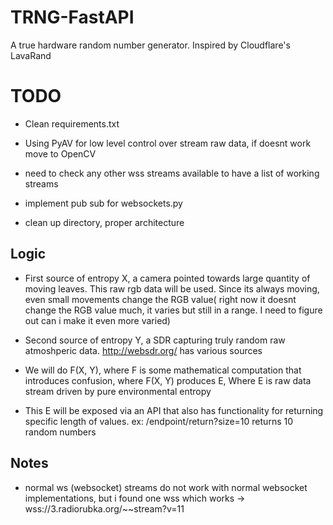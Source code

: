 # TRNG-FastAPI
A true hardware random number generator. Inspired by Cloudflare's LavaRand

# TODO
- Clean requirements.txt

- Using PyAV for low level control over stream raw data, if doesnt work move to OpenCV

- need to check any other wss streams available to have a list of working streams

- implement pub sub for websockets.py

- clean up directory, proper architecture


## Logic
- First source of entropy X, a camera pointed towards large quantity of moving leaves. This raw rgb data will be used. Since its always moving, even small movements change the RGB value( right now it doesnt change the RGB value much, it varies but still in a range. I need to figure out can i make it even more varied)

- Second source of entropy Y, a SDR capturing truly random raw atmoshperic data.  http://websdr.org/ has various sources

- We will do F(X, Y), where F is some mathematical computation that introduces confusion, where F(X, Y) produces E, Where E is raw data stream driven by pure environmental entropy 

- This E will be exposed via an API that also has functionality for returning specific length of values. ex: /endpoint/return?size=10 returns 10 random numbers


## Notes
- normal ws (websocket) streams do not work with normal websocket implementations, but i found one wss which works ->  wss://3.radiorubka.org/~~stream?v=11